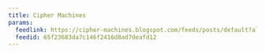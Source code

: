 ```yaml
---
title: Cipher Machines
params:
  feedlink: https://cipher-machines.blogspot.com/feeds/posts/default?alt=rss
  feedid: 65f23683da7c146f2416d8ad7deafd12
---
```

